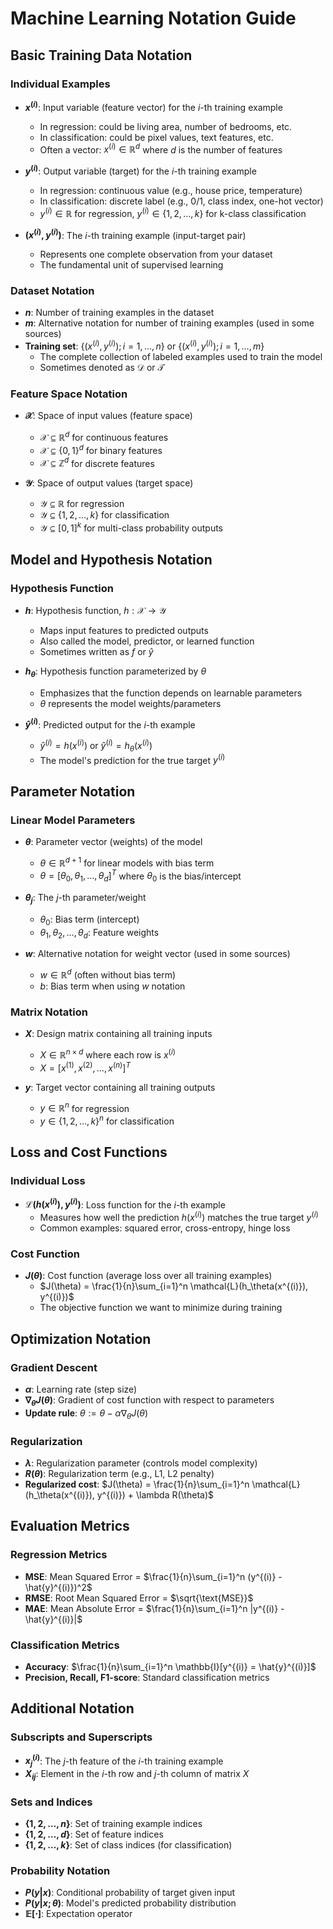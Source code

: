 # Machine Learning Notation Guide

## Basic Training Data Notation

### Individual Examples
- **$x^{(i)}$**: Input variable (feature vector) for the $i$-th training example
  - In regression: could be living area, number of bedrooms, etc.
  - In classification: could be pixel values, text features, etc.
  - Often a vector: $x^{(i)} \in \mathbb{R}^d$ where $d$ is the number of features

- **$y^{(i)}$**: Output variable (target) for the $i$-th training example
  - In regression: continuous value (e.g., house price, temperature)
  - In classification: discrete label (e.g., 0/1, class index, one-hot vector)
  - $y^{(i)} \in \mathbb{R}$ for regression, $y^{(i)} \in \{1, 2, \ldots, k\}$ for k-class classification

- **$(x^{(i)}, y^{(i)})$**: The $i$-th training example (input-target pair)
  - Represents one complete observation from your dataset
  - The fundamental unit of supervised learning

### Dataset Notation
- **$n$**: Number of training examples in the dataset
- **$m$**: Alternative notation for number of training examples (used in some sources)
- **Training set**: $\{(x^{(i)}, y^{(i)}) ; i = 1, \ldots, n\}$ or $\{(x^{(i)}, y^{(i)}) ; i = 1, \ldots, m\}$
  - The complete collection of labeled examples used to train the model
  - Sometimes denoted as $\mathcal{D}$ or $\mathcal{T}$

### Feature Space Notation
- **$\mathcal{X}$**: Space of input values (feature space)
  - $\mathcal{X} \subseteq \mathbb{R}^d$ for continuous features
  - $\mathcal{X} \subseteq \{0,1\}^d$ for binary features
  - $\mathcal{X} \subseteq \mathbb{Z}^d$ for discrete features

- **$\mathcal{Y}$**: Space of output values (target space)
  - $\mathcal{Y} \subseteq \mathbb{R}$ for regression
  - $\mathcal{Y} \subseteq \{1, 2, \ldots, k\}$ for classification
  - $\mathcal{Y} \subseteq [0,1]^k$ for multi-class probability outputs

## Model and Hypothesis Notation

### Hypothesis Function
- **$h$**: Hypothesis function, $h : \mathcal{X} \to \mathcal{Y}$
  - Maps input features to predicted outputs
  - Also called the model, predictor, or learned function
  - Sometimes written as $f$ or $\hat{y}$

- **$h_\theta$**: Hypothesis function parameterized by $\theta$
  - Emphasizes that the function depends on learnable parameters
  - $\theta$ represents the model weights/parameters

- **$\hat{y}^{(i)}$**: Predicted output for the $i$-th example
  - $\hat{y}^{(i)} = h(x^{(i)})$ or $\hat{y}^{(i)} = h_\theta(x^{(i)})$
  - The model's prediction for the true target $y^{(i)}$

## Parameter Notation

### Linear Model Parameters
- **$\theta$**: Parameter vector (weights) of the model
  - $\theta \in \mathbb{R}^{d+1}$ for linear models with bias term
  - $\theta = [\theta_0, \theta_1, \ldots, \theta_d]^T$ where $\theta_0$ is the bias/intercept

- **$\theta_j$**: The $j$-th parameter/weight
  - $\theta_0$: Bias term (intercept)
  - $\theta_1, \theta_2, \ldots, \theta_d$: Feature weights

- **$w$**: Alternative notation for weight vector (used in some sources)
  - $w \in \mathbb{R}^d$ (often without bias term)
  - $b$: Bias term when using $w$ notation

### Matrix Notation
- **$X$**: Design matrix containing all training inputs
  - $X \in \mathbb{R}^{n \times d}$ where each row is $x^{(i)}$
  - $X = [x^{(1)}, x^{(2)}, \ldots, x^{(n)}]^T$

- **$y$**: Target vector containing all training outputs
  - $y \in \mathbb{R}^n$ for regression
  - $y \in \{1, 2, \ldots, k\}^n$ for classification

## Loss and Cost Functions

### Individual Loss
- **$\mathcal{L}(h(x^{(i)}), y^{(i)})$**: Loss function for the $i$-th example
  - Measures how well the prediction $h(x^{(i)})$ matches the true target $y^{(i)}$
  - Common examples: squared error, cross-entropy, hinge loss

### Cost Function
- **$J(\theta)$**: Cost function (average loss over all training examples)
  - $J(\theta) = \frac{1}{n}\sum_{i=1}^n \mathcal{L}(h_\theta(x^{(i)}), y^{(i)})$
  - The objective function we want to minimize during training

## Optimization Notation

### Gradient Descent
- **$\alpha$**: Learning rate (step size)
- **$\nabla_\theta J(\theta)$**: Gradient of cost function with respect to parameters
- **Update rule**: $\theta := \theta - \alpha \nabla_\theta J(\theta)$

### Regularization
- **$\lambda$**: Regularization parameter (controls model complexity)
- **$R(\theta)$**: Regularization term (e.g., L1, L2 penalty)
- **Regularized cost**: $J(\theta) = \frac{1}{n}\sum_{i=1}^n \mathcal{L}(h_\theta(x^{(i)}), y^{(i)}) + \lambda R(\theta)$

## Evaluation Metrics

### Regression Metrics
- **MSE**: Mean Squared Error = $\frac{1}{n}\sum_{i=1}^n (y^{(i)} - \hat{y}^{(i)})^2$
- **RMSE**: Root Mean Squared Error = $\sqrt{\text{MSE}}$
- **MAE**: Mean Absolute Error = $\frac{1}{n}\sum_{i=1}^n |y^{(i)} - \hat{y}^{(i)}|$

### Classification Metrics
- **Accuracy**: $\frac{1}{n}\sum_{i=1}^n \mathbb{I}[y^{(i)} = \hat{y}^{(i)}]$
- **Precision, Recall, F1-score**: Standard classification metrics

## Additional Notation

### Subscripts and Superscripts
- **$x_j^{(i)}$**: The $j$-th feature of the $i$-th training example
- **$X_{ij}$**: Element in the $i$-th row and $j$-th column of matrix $X$

### Sets and Indices
- **$\{1, 2, \ldots, n\}$**: Set of training example indices
- **$\{1, 2, \ldots, d\}$**: Set of feature indices
- **$\{1, 2, \ldots, k\}$**: Set of class indices (for classification)

### Probability Notation
- **$P(y|x)$**: Conditional probability of target given input
- **$P(y|x;\theta)$**: Model's predicted probability distribution
- **$\mathbb{E}[\cdot]$**: Expectation operator 